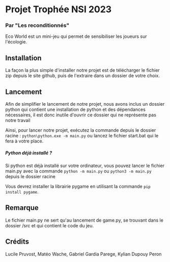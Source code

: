 # Projet Trophée NSI 2023
### Par "Les reconditionnés"

Eco World est un mini-jeu qui permet de sensibiliser les joueurs sur l'écologie.

## Installation

La façon la plus simple d'installer notre projet est de télécharger le fichier zip depuis le site github, puis de l'extraire dans un dossier de votre choix.

## Lancement

Afin de simplifier le lancement de notre projet, nous avons inclus un dossier python qui contient une installation de python et des dépendances nécessaires, il est donc inutile d'ouvrir ce dossier qui ne représente pas notre travail

Ainsi, pour lancer notre projet, exécutez la commande depuis le dossier racine : `python\python.exe -m main.py` ou lancez le fichier start.bat qui le fera à votre place.

##### Python déjà installé ?

Si python est déjà installé sur votre ordinateur, vous pouvez lancer le fichier main.py avec la commande `python -m main.py` ou `python3 -m main.py` depuis le dossier racine

Vous devrez installer la librairie pygame en utilisant la commande `pip install pygame`.

## Remarque

Le fichier main.py ne sert qu'au lancement de game.py, se trouvant dans le dossier /src et qui contient le code du jeu.

## Crédits

Lucile Pruvost, Matéo Wache, Gabriel Gardia Parege, Kylian Dupouy Peron